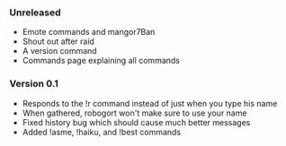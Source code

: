 ### Unreleased
- Emote commands and mangor7Ban
- Shout out after raid
- A version command
- Commands page explaining all commands

### Version 0.1
- Responds to the !r command instead of just when you type his name
- When gathered, robogort won't make sure to use your name
- Fixed history bug which should cause much better messages
- Added !asme, !haiku, and !best commands
